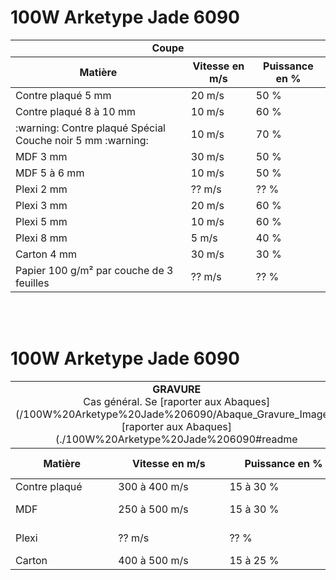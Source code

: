 
# 100W Arketype Jade 6090

<table>
  <tr style='border-bottom:1.0pt solid; border-top:1.0pt solid'>
    <td colspan="3"><center><b>Coupe</center></td>
  <tr>
  <tr style='border-bottom:1.0pt solid'>
    <th><b>Matière</th>
    <th>Vitesse en m/s</th>
    <th>Puissance en %</b></th>
  </tr>
  <tr>
    <td>Contre plaqué 5 mm</td>
    <td>20 m/s</td>
    <td>50 %</td>
  </tr>
  <tr>
    <td>Contre plaqué 8 à 10 mm</td>
    <td>10 m/s</td>
    <td>60 %</td>
  <tr>
    <td> :warning: Contre plaqué Spécial Couche noir 5 mm :warning: </td>
    <td>10 m/s</td>
    <td>70 %</td>
  </tr>
  <tr>
    <td>MDF 3 mm</td>
    <td>30 m/s</td>
    <td>50 %</td>
  </tr>
  <tr>
    <td>MDF 5 à 6 mm</td>
    <td>10 m/s</td>
    <td>50 %</td>
  </tr>
  <tr>
    <td>Plexi 2 mm</td>
    <td>?? m/s</td>
    <td>?? %</td>
  </tr>
  <tr>
    <td>Plexi 3 mm</td>
    <td>20 m/s</td>
    <td>60 %</td>
  </tr>
  <tr>
    <td>Plexi 5 mm</td>
    <td>10 m/s</td>
    <td>60 %</td>
  </tr>
  <tr>
    <td>Plexi 8 mm</td>
    <td>5 m/s</td>
    <td>40 %</td>
  </tr>
  <tr >
    <td>Carton 4 mm</td>
    <td>30 m/s</td>
    <td>30 %</td>
  </tr >
  <tr >
    <td>Papier 100 g/m² par couche de 3 feuilles</td>
    <td>?? m/s</td>
    <td>?? %</td>
  </tr >
  </table>
  &nbsp<BR/>
  &nbsp
  
  # 100W Arketype Jade 6090
  <table>
  <tr style='border-bottom:1.0pt solid; border-top:1.0pt solid'>
    <td colspan="3"><center><b>GRAVURE </b><BR/> Cas général. Se [raporter aux Abaques](/100W%20Arketype%20Jade%206090/Abaque_Gravure_Images)  [raporter aux Abaques](./100W%20Arketype%20Jade%206090#readme</center></td>
  <tr>
    <tr style='border-bottom:1.0pt solid'>
    <th><b>Matière</th>
    <th>Vitesse en m/s</th>
    <th>Puissance en %</b></th>
    <th>Interval en mm</b></th>
  </tr>
  <tr>
    <td>Contre plaqué</td>
    <td>300 à 400 m/s</td>
    <td>15 à 30 %</td>
    <td>0.2</td>
  </tr>
  <tr>
    <td>MDF</td>
    <td>250 à 500 m/s</td>
    <td>15 à 30 %</td>
    <td>0.1 à 0.2</td>
  </tr>
  <tr>
    <td>Plexi</td>
    <td>?? m/s</td>
    <td>?? %</td>
    <td>0.1 - 0.2</td>
  </tr>
    <tr>
    <td>Carton</td>
    <td>400 à 500 m/s</td>
    <td>15 à 25 %</td>
    <td>0.2</td>
  </tr>

</table>
